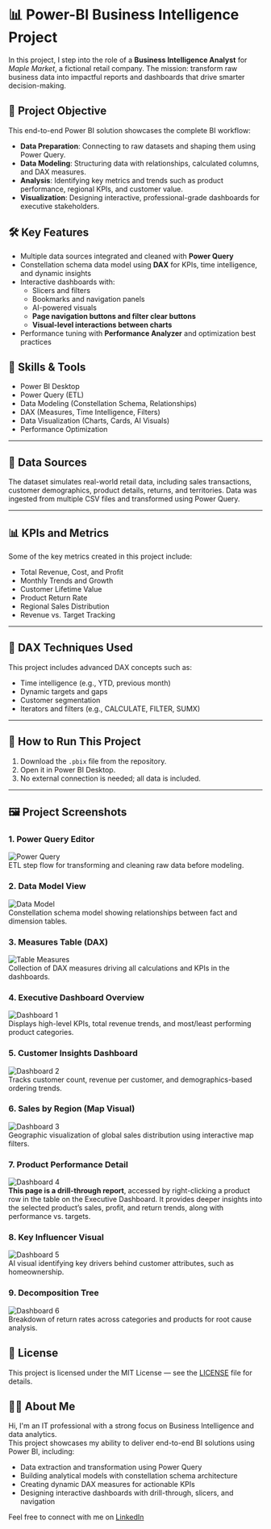 # 📊 Power-BI Business Intelligence Project

In this project, I step into the role of a **Business Intelligence Analyst** for *Maple Market*, a fictional retail company. The mission: transform raw business data into impactful reports and dashboards that drive smarter decision-making.

## 🧩 Project Objective

This end-to-end Power BI solution showcases the complete BI workflow:
- **Data Preparation**: Connecting to raw datasets and shaping them using Power Query.
- **Data Modeling**: Structuring data with relationships, calculated columns, and DAX measures.
- **Analysis**: Identifying key metrics and trends such as product performance, regional KPIs, and customer value.
- **Visualization**: Designing interactive, professional-grade dashboards for executive stakeholders.

## 🛠 Key Features

- Multiple data sources integrated and cleaned with **Power Query**
- Constellation schema data model using **DAX** for KPIs, time intelligence, and dynamic insights
- Interactive dashboards with:
  - Slicers and filters
  - Bookmarks and navigation panels
  - AI-powered visuals
  - **Page navigation buttons and filter clear buttons**
  - **Visual-level interactions between charts**
- Performance tuning with **Performance Analyzer** and optimization best practices

## 📌 Skills & Tools

- Power BI Desktop  
- Power Query (ETL)  
- Data Modeling (Constellation Schema, Relationships)  
- DAX (Measures, Time Intelligence, Filters)  
- Data Visualization (Charts, Cards, AI Visuals)  
- Performance Optimization  

---

## 📂 Data Sources

The dataset simulates real-world retail data, including sales transactions, customer demographics, product details, returns, and territories. Data was ingested from multiple CSV files and transformed using Power Query.

---

## 📊 KPIs and Metrics

Some of the key metrics created in this project include:
- Total Revenue, Cost, and Profit
- Monthly Trends and Growth
- Customer Lifetime Value
- Product Return Rate
- Regional Sales Distribution
- Revenue vs. Target Tracking

---

## 🧠 DAX Techniques Used

This project includes advanced DAX concepts such as:
- Time intelligence (e.g., YTD, previous month)
- Dynamic targets and gaps
- Customer segmentation
- Iterators and filters (e.g., CALCULATE, FILTER, SUMX)

---

## 🚀 How to Run This Project

1. Download the `.pbix` file from the repository.
2. Open it in Power BI Desktop.
3. No external connection is needed; all data is included.

---

## 🖼️ Project Screenshots

### 1. Power Query Editor
![Power Query](docs/power-query.png)  
ETL step flow for transforming and cleaning raw data before modeling.

### 2. Data Model View
![Data Model](docs/data-model.png)  
Constellation schema model showing relationships between fact and dimension tables.

### 3. Measures Table (DAX)
![Table Measures](docs/table-measures.png)  
Collection of DAX measures driving all calculations and KPIs in the dashboards.

### 4. Executive Dashboard Overview
![Dashboard 1](docs/dashboard1.png)  
Displays high-level KPIs, total revenue trends, and most/least performing product categories.

### 5. Customer Insights Dashboard
![Dashboard 2](docs/dashboard2.png)  
Tracks customer count, revenue per customer, and demographics-based ordering trends.

### 6. Sales by Region (Map Visual)
![Dashboard 3](docs/dashboard3.png)  
Geographic visualization of global sales distribution using interactive map filters.

### 7. Product Performance Detail
![Dashboard 4](docs/dashboard4.png)  
**This page is a drill-through report**, accessed by right-clicking a product row in the table on the Executive Dashboard. It provides deeper insights into the selected product’s sales, profit, and return trends, along with performance vs. targets.

### 8. Key Influencer Visual
![Dashboard 5](docs/dashboard5.png)  
AI visual identifying key drivers behind customer attributes, such as homeownership.

### 9. Decomposition Tree
![Dashboard 6](docs/dashboard6.png)  
Breakdown of return rates across categories and products for root cause analysis.

## 📎 License

This project is licensed under the MIT License — see the [LICENSE](LICENSE) file for details.


## 👨‍💻 About Me

Hi, I'm an IT professional with a strong focus on Business Intelligence and data analytics.  
This project showcases my ability to deliver end-to-end BI solutions using Power BI, including:

- Data extraction and transformation using Power Query  
- Building analytical models with constellation schema architecture  
- Creating dynamic DAX measures for actionable KPIs  
- Designing interactive dashboards with drill-through, slicers, and navigation  

Feel free to connect with me on [LinkedIn](https://www.linkedin.com/in/aboubekrine-sedigh/)
